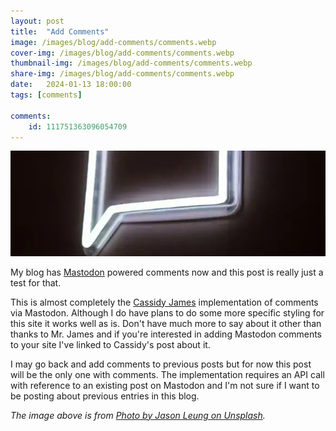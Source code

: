 ```yaml
---
layout: post
title:  "Add Comments"
image: /images/blog/add-comments/comments.webp
cover-img: /images/blog/add-comments/comments.webp
thumbnail-img: /images/blog/add-comments/comments.webp
share-img: /images/blog/add-comments/comments.webp
date:   2024-01-13 18:00:00
tags: [comments]

comments:
    id: 111751363096054709
---
```


![main-image]

My blog has [Mastodon] powered comments now and this post is really just a test for that.

<!--more-->

This is almost completely the [Cassidy James] implementation of comments via Mastodon. Although I do have plans to do some more specific styling for this site it works well as is. Don't have much more to say about it other than thanks to Mr. James and if you're interested in adding Mastodon comments to your site I've linked to Cassidy's post about it.

I may go back and add comments to previous posts but for now this post will be the only one with comments. The implementation requires an API call with reference to an existing post on Mastodon and I'm not sure if I want to be posting about previous entries in this blog.

*The image above is from [Photo by Jason Leung on Unsplash].*

[Photo by Jason Leung on Unsplash]:  https://unsplash.com/@ninjason
[Mastodon]: https://joinmastodon.org/
[main-image]: /images/blog/add-comments/comments.webp "Comments"
[Cassidy James]: https://cassidyjames.com/blog/fediverse-blog-comments-mastodon/